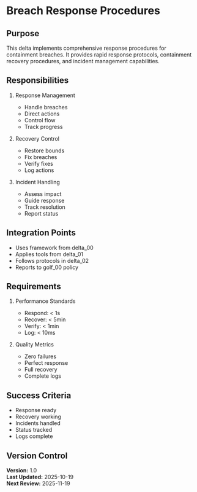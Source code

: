 # Breach Response Procedures

## Purpose

This delta implements comprehensive response procedures for containment breaches. It provides rapid response protocols, containment recovery procedures, and incident management capabilities.

## Responsibilities

1. Response Management
   - Handle breaches
   - Direct actions
   - Control flow
   - Track progress

2. Recovery Control
   - Restore bounds
   - Fix breaches
   - Verify fixes
   - Log actions

3. Incident Handling
   - Assess impact
   - Guide response
   - Track resolution
   - Report status

## Integration Points

- Uses framework from delta_00
- Applies tools from delta_01
- Follows protocols in delta_02
- Reports to golf_00 policy

## Requirements

1. Performance Standards
   - Respond: < 1s
   - Recover: < 5min
   - Verify: < 1min
   - Log: < 10ms

2. Quality Metrics
   - Zero failures
   - Perfect response
   - Full recovery
   - Complete logs

## Success Criteria

- Response ready
- Recovery working
- Incidents handled
- Status tracked
- Logs complete

## Version Control

**Version:** 1.0  
**Last Updated:** 2025-10-19  
**Next Review:** 2025-11-19